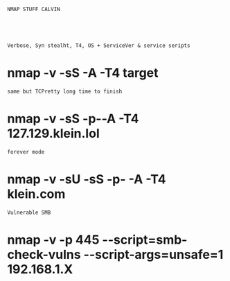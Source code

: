     NMAP STUFF CALVIN
   
   
   
   
   
    Verbose, Syn stealht, T4, OS + ServiceVer & service seripts
   # nmap -v -sS -A -T4 target

    same but TCPretty long time to finish
   # nmap -v -sS -p--A -T4 127.129.klein.lol

    forever mode
   # nmap -v -sU -sS -p- -A -T4 klein.com

    Vulnerable SMB
   # nmap -v -p 445 --script=smb-check-vulns --script-args=unsafe=1 192.168.1.X
